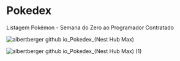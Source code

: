 # Pokedex
Listagem Pokémon - Semana do Zero ao Programador Contratado


![albertberger github io_Pokedex_(Nest Hub Max)](https://github.com/albertberger/Pokedex/assets/114450295/7a255092-8f1d-4f8c-8d3e-93a01d05bec8)


![albertberger github io_Pokedex_(Nest Hub Max) (1)](https://github.com/albertberger/Pokedex/assets/114450295/66ba6705-c2cd-4e8c-9ad7-c3f425e7574e)

